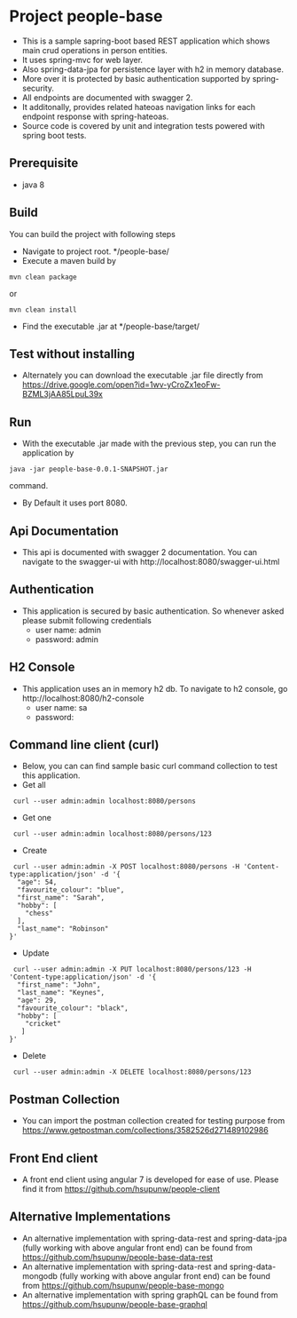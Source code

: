 # Project people-base
- This is a sample sapring-boot based REST application which shows main crud operations in person entities. 
- It uses spring-mvc for web layer.
- Also spring-data-jpa for persistence layer with h2 in memory database.
- More over it is protected by basic authentication supported by spring-security.
- All endpoints are documented with swagger 2.
- It additonally, provides related hateoas navigation links for each endpoint response with spring-hateoas.
- Source code is covered by unit and integration tests powered with spring boot tests.

## Prerequisite
- java 8

## Build
You can build the project with following steps
- Navigate to project root. */people-base/
- Execute a maven build by 
```shell
mvn clean package
```
or 
```shell
mvn clean install
```
- Find the executable .jar at */people-base/target/

## Test without installing
- Alternately you can download the executable .jar file directly from https://drive.google.com/open?id=1wv-yCroZx1eoFw-BZML3jAA85LpuL39x

## Run
- With the executable .jar made with the previous step, you can run the application by 
```shell
java -jar people-base-0.0.1-SNAPSHOT.jar
```
command.
- By Default it uses port 8080.

## Api Documentation
- This api is documented with swagger 2 documentation. You can navigate to the swagger-ui with http://localhost:8080/swagger-ui.html

## Authentication 
- This application is secured by basic authentication. So whenever asked please submit following credentials
    - user name: admin
    - password: admin

## H2 Console
- This application uses an in memory h2 db. To navigate to h2 console, go http://localhost:8080/h2-console
    - user name: sa
    - password:

## Command line client (curl)
- Below, you can can find sample basic curl command collection to test this application. 
- Get all
```shell
 curl --user admin:admin localhost:8080/persons
```
- Get one
```shell
 curl --user admin:admin localhost:8080/persons/123
```
- Create
```shell
 curl --user admin:admin -X POST localhost:8080/persons -H 'Content-type:application/json' -d '{
  "age": 54,
  "favourite_colour": "blue",
  "first_name": "Sarah",
  "hobby": [
    "chess"
  ],
  "last_name": "Robinson"
}'
```
- Update
```shell
 curl --user admin:admin -X PUT localhost:8080/persons/123 -H 'Content-type:application/json' -d '{
  "first_name": "John",
  "last_name": "Keynes",
  "age": 29,
  "favourite_colour": "black",
  "hobby": [
    "cricket"
   ]
}'
```
- Delete
```shell
 curl --user admin:admin -X DELETE localhost:8080/persons/123
```

## Postman Collection
- You can import the postman collection created for testing purpose from https://www.getpostman.com/collections/3582526d271489102986
    
## Front End client
- A front end client using angular 7 is developed for ease of use. Please find it from https://github.com/hsupunw/people-client

## Alternative Implementations
- An alternative implementation with spring-data-rest and spring-data-jpa (fully working with above angular front end) can be found from https://github.com/hsupunw/people-base-data-rest
- An alternative implementation with spring-data-rest and spring-data-mongodb (fully working with above angular front end) can be found from https://github.com/hsupunw/people-base-mongo
- An alternative implementation with spring graphQL can be found from https://github.com/hsupunw/people-base-graphql
